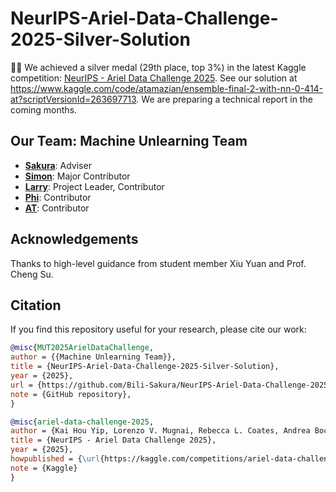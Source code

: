# NeurIPS-Ariel-Data-Challenge-2025-Silver-Solution

🎉🎉 We achieved a silver medal (29th place, top 3%) in the latest Kaggle competition: [NeurIPS - Ariel Data Challenge 2025](https://www.kaggle.com/competitions/ariel-data-challenge-2025). See our solution at https://www.kaggle.com/code/atamazian/ensemble-final-2-with-nn-0-414-at?scriptVersionId=263697713. We are preparing a technical report in the coming months.

## Our Team: Machine Unlearning Team

- **[Sakura](https://www.kaggle.com/chenzhenyuan)**: Adviser
- **[Simon](https://www.kaggle.com/shanzhong8)**: Major Contributor
- **[Larry](https://www.kaggle.com/larrylin666)**: Project Leader, Contributor
- **[Phi](https://www.kaggle.com/ajinomoto132)**: Contributor
- **[AT](https://www.kaggle.com/atamazian)**: Contributor

## Acknowledgements

Thanks to high-level guidance from student member Xiu Yuan and Prof. Cheng Su.

## Citation

If you find this repository useful for your research, please cite our work:

```bibtex
@misc{MUT2025ArielDataChallenge,
author = {{Machine Unlearning Team}},
title = {NeurIPS-Ariel-Data-Challenge-2025-Silver-Solution},
year = {2025},
url = {https://github.com/Bili-Sakura/NeurIPS-Ariel-Data-Challenge-2025-Silver-Solution},
note = {GitHub repository},
}

@misc{ariel-data-challenge-2025,
author = {Kai Hou Yip, Lorenzo V. Mugnai, Rebecca L. Coates, Andrea Bocchieri, Orphée Faucoz, Arun Nambiyath Govindan, Giuseppe Morello, Andreas Papageorgiou, Angèle Syty, Tara Tahseen, Sohier Dane, Maggie Demkin, Jean-Philippe Beaulieu, Sudeshna Boro Saikia, Giovanni Bruno, Quentin Changeat, Camilla Danielski, Pascale Danto, Jack Davey, Pierre Drossart, Paul Eccleston, Billy Edwards, Clare Jenner, Ryan King, Theresa Lueftinger, Michiel Min, Nikolaos Nikolaou, Leonardo Pagliaro, Enzo Pascale, Emilie Panek, Alice Radcliffe, Luís F. Simões, Patricio Cubillos Vallejos, Tiziano Zingales, Giovanna Tinetti, Ingo P. Waldmann. NeurIPS - Ariel Data Challenge 2025. https://kaggle.com/competitions/ariel-data-challenge-2025, Unpublished. Kaggle. },
title = {NeurIPS - Ariel Data Challenge 2025},
year = {2025},
howpublished = {\url{https://kaggle.com/competitions/ariel-data-challenge-2025}},
note = {Kaggle}
}
```
